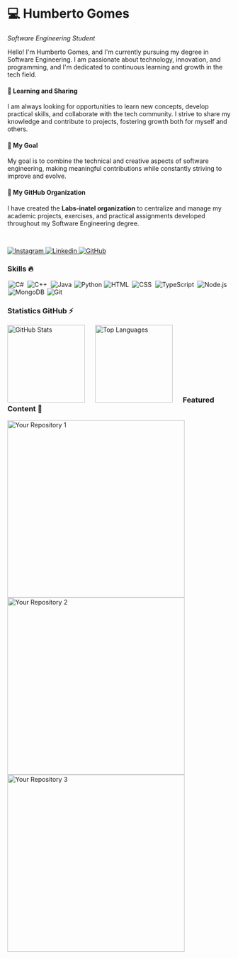 <h1>💻 Humberto Gomes</h1>

*Software Engineering Student*

<p>Hello! I'm Humberto Gomes, and I'm currently pursuing my degree in Software Engineering. I am passionate about technology, innovation, and programming, and I'm dedicated to continuous learning and growth in the tech field.</p>

<h4>🌱 Learning and Sharing</h4> 
<p>I am always looking for opportunities to learn new concepts, develop practical skills, and collaborate with the tech community. I strive to share my knowledge and contribute to projects, fostering growth both for myself and others.</p>

<h4>🎯 My Goal</h4> 
<p>My goal is to combine the technical and creative aspects of software engineering, making meaningful contributions while constantly striving to improve and evolve.</p>

<h4>🚀 My GitHub Organization</h4>
<p>I have created the <strong>Labs-inatel organization</strong> to centralize and manage my academic projects, exercises, and practical assignments developed throughout my Software Engineering degree.</p>

</br>

<p>
  <a href="https://www.instagram.com/humbertogfs55/">
      <img alt="Instagram" title="Follow me on Instagram" src="https://img.shields.io/badge/Instagram-%23E4405F.svg?style=for-the-badge&logo=Instagram&logoColor=white""/>
  </a> 
  <a href="https://www.linkedin.com/in/humberto-gomes/">
      <img alt="Linkedin" title="Connect with me on Linkedin" src="https://img.shields.io/badge/linkedin-%230077B5.svg?style=for-the-badge&logo=linkedin&logoColor=white""/>
  </a>
  <a href="https://github.com/humberogfs55">
    <img alt="GitHub" title="Explore my repositories here" src="https://img.shields.io/badge/GitHub-Profile-blue?style=for-the-badge&logo=github"/>
  </a>
</p>

<h3>Skills 🔥</h3>

<p align="left">
    <img alt="C#" title="C#" style="padding: 0 2px;" src="https://skillicons.dev/icons?i=cs" />
    <img alt="C++" title="C++" style="padding: 0 2px;" src="https://skillicons.dev/icons?i=cpp" />
    <img alt="Java" title="Java" style="padding: 0 2px;" src="https://skillicons.dev/icons?i=java" />
    <img alt="Python" title="Python" src="https://skillicons.dev/icons?i=python" />
    <img alt="HTML" title="HTML" style="padding: 0 1px;" src="https://skillicons.dev/icons?i=html" />
    <img alt="CSS" title="CSS" style="padding: 0 2px;" src="https://skillicons.dev/icons?i=css" />
    <img alt="TypeScript" title="TypeScript" style="padding: 0 2px;" src="https://skillicons.dev/icons?i=typescript" />
    <img alt="Node.js" title="Node.js" style="padding: 0 2px;" src="https://skillicons.dev/icons?i=nodejs" />
    <img alt="MongoDB" title="MongoDB" style="padding: 0 2px;" src="https://skillicons.dev/icons?i=mongo" />
    <img alt="Git" title="Git" src="https://skillicons.dev/icons?i=git" />
</p>

<h3>Statistics GitHub ⚡</h3>

<p>
  <img align="left" alt="GitHub Stats" height="175" style="padding-right: 20px;" src="https://github-readme-stats.vercel.app/api?username=humberogfs55&show_icons=true&theme=midnight-purple" alt="GitHub Statistics" />
  <img align="left" alt="Top Languages" height="175" style="padding-right: 20px;" src="https://github-readme-stats.vercel.app/api/top-langs/?username=humberogfs55&hide_progress=true&theme=midnight-purple" alt="Top Languages" />
</p>

</br></br></br></br></br></br></br></br>

<h3>Featured Content 🌟</h3>

<p>
  <a href="https://github.com/humberogfs55/your-repository-1">
    <img align="left" src="https://github-readme-stats.vercel.app/api/pin/?username=humberogfs55&repo=your-repository-1&cache_seconds=86400&theme=midnight-purple" alt="Your Repository 1" 
      style="width: 400px;"/>
  </a>
  <a href="https://github.com/humberogfs55/your-repository-2">
    <img src="https://github-readme-stats.vercel.app/api/pin/?username=humberogfs55&repo=your-repository-2&cache_seconds=86400&theme=midnight-purple" alt="Your Repository 2" 
      style="width: 400px;"/>
  </a>
  <a href="https://github.com/humberogfs55/your-repository-3">
    <img align="left" src="https://github-readme-stats.vercel.app/api/pin/?username=humberogfs55&repo=your-repository-3&cache_seconds=86400&theme=midnight-purple" alt="Your Repository 3" 
      style="width: 400px;"/>
  </a>
</p>

